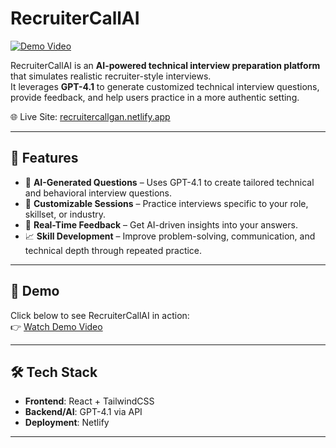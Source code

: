 # RecruiterCallAI

[![Demo Video](https://img.shields.io/badge/Watch-Demo-blue)](https://github.com/srigan-s/RecruiterCallAI/issues/1#issue-3385470571)

RecruiterCallAI is an **AI-powered technical interview preparation platform** that simulates realistic recruiter-style interviews.  
It leverages **GPT-4.1** to generate customized technical interview questions, provide feedback, and help users practice in a more authentic setting.

🌐 Live Site: [recruitercallgan.netlify.app](https://recruitercallgan.netlify.app)

---

## 🚀 Features

- 🤖 **AI-Generated Questions** – Uses GPT-4.1 to create tailored technical and behavioral interview questions.
- 🎯 **Customizable Sessions** – Practice interviews specific to your role, skillset, or industry.
- 📝 **Real-Time Feedback** – Get AI-driven insights into your answers.
- 📈 **Skill Development** – Improve problem-solving, communication, and technical depth through repeated practice.

---

## 🎥 Demo

Click below to see RecruiterCallAI in action:  
👉 [Watch Demo Video](https://github.com/srigan-s/RecruiterCallAI/issues/1#issue-3385470571)

---

## 🛠️ Tech Stack

- **Frontend**: React + TailwindCSS  
- **Backend/AI**: GPT-4.1 via API  
- **Deployment**: Netlify  

---
